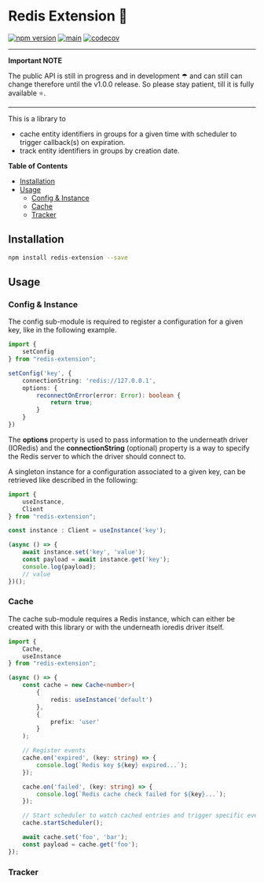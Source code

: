 # Redis Extension 🍬

[![npm version](https://badge.fury.io/js/redis-extension.svg)](https://badge.fury.io/js/redis-extension)
[![main](https://github.com/tada5hi/redis-extension/actions/workflows/main.yml/badge.svg)](https://github.com/tada5hi/redis-extension/actions/workflows/main.yml)
[![codecov](https://codecov.io/gh/tada5hi/redis-extension/branch/master/graph/badge.svg?token=0VL41WO0CG)](https://codecov.io/gh/tada5hi/redis-extension)

---
**Important NOTE**

The public API is still in progress and in development ☂ and can still can change therefore until the v1.0.0 release.
So please stay patient, till it is fully available ⭐.

---

This is a library to
- cache entity identifiers in groups for a given time with scheduler to trigger callback(s) on expiration.
- track entity identifiers in groups by creation date.

**Table of Contents**

- [Installation](#installation)
- [Usage](#usage)
  - [Config & Instance](#config--instance)
  - [Cache](#cache)
  - [Tracker](#tracker)

## Installation

```bash
npm install redis-extension --save
```

## Usage

### Config & Instance

The config sub-module is required to register a configuration for a given key,
like in the following example.

```typescript
import {
    setConfig
} from "redis-extension";

setConfig('key', {
    connectionString: 'redis://127.0.0.1',
    options: {
        reconnectOnError(error: Error): boolean {
            return true;
        }
    }
})
```

The **options** property is used to pass information to the underneath driver (IORedis) and the **connectionString** (optional) property is a way
to specify the Redis server to which the driver should connect to.

A singleton instance for a configuration associated to a given key, can be retrieved like described in the following:

```typescript
import {
    useInstance,
    Client
} from "redis-extension";

const instance : Client = useInstance('key');

(async () => {
    await instance.set('key', 'value');
    const payload = await instance.get('key');
    console.log(payload);
    // value
})();
```

### Cache

The cache sub-module requires a Redis instance,
which can either be created with this library or with the underneath ioredis driver itself.

```typescript
import {
    Cache,
    useInstance
} from "redis-extension";

(async () => {
    const cache = new Cache<number>(
        {
            redis: useInstance('default')
        },
        {
            prefix: 'user'
        }
    );

    // Register events
    cache.on('expired', (key: string) => {
        console.log(`Redis key ${key} expired...`);
    });

    cache.on('failed', (key: string) => {
        console.log(`Redis cache check failed for ${key}...`);
    });

    // Start scheduler to watch cached entries and trigger specific events.
    cache.startScheduler();

    await cache.set('foo', 'bar');
    const payload = cache.get('foo');
});
```

### Tracker

```typescript

```

